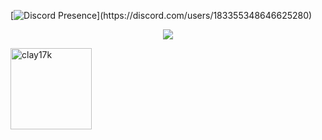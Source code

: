 [![Discord Presence](https://lanyard-profile-readme.vercel.app/api/183355348646625280?theme=dark&bg=000000&animated=true&hideDiscrim=true&borderRadius=10px&idleMessage=Probably%20doing%20something%20else...)](https://discord.com/users/183355348646625280)

<p align="center">  
<img src="https://media.discordapp.net/attachments/813341662545313832/813343404507267092/pokemon_pixel.gif">
</p>


<div>
    <div>
    <img src="https://count.getloli.com/get/@:clay17k?theme=clay17k" alt="clay17k" height="130px"/>
<div>

